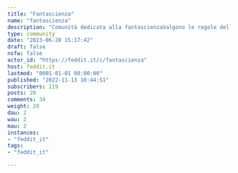 ```yaml
---
title: "Fantascienza" 
name: "fantascienza"
description: "Comunità dedicata alla fantascienzaValgono le regole della comunità Feddit "
type: community
date: "2023-06-28 15:17:42"
draft: false
nsfw: false
actor_id: "https://feddit.it/c/fantascienza"
host: feddit.it
lastmod: "0001-01-01 00:00:00"
published: "2022-11-13 10:44:51"
subscribers: 119
posts: 20
comments: 34
weight: 20
dau: 2
wau: 2
mau: 2
instances:
- "feddit_it"
tags: 
- "feddit_it"

---
```

